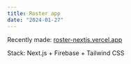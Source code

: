 ```yaml
---
title: Roster app
date: "2024-01-27"
---
```


Recently made: [roster-nextjs.vercel.app](https://roster-nextjs.vercel.app)

Stack: Next.js + Firebase + Tailwind CSS
